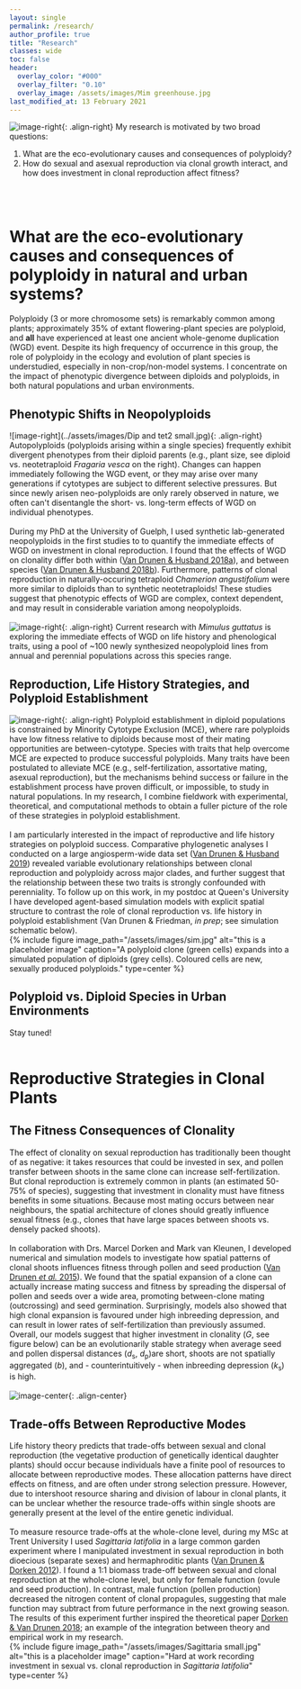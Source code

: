 ```yaml
---
layout: single
permalink: /research/
author_profile: true
title: "Research"
classes: wide
toc: false
header:
  overlay_color: "#000"
  overlay_filter: "0.10"
  overlay_image: /assets/images/Mim greenhouse.jpg
last_modified_at: 13 February 2021
---
```


![image-right](../assets/images/colchicinepic.jpg){: .align-right} My research is motivated by two broad questions:
1. What are the eco-evolutionary causes and consequences of polyploidy?  
2. How do sexual and asexual reproduction via clonal growth interact, and how does investment in clonal reproduction affect fitness?   
<br>
<br>

# What are the eco-evolutionary causes and consequences of polyploidy in natural and urban systems?

Polyploidy (3 or more chromosome sets) is remarkably common among plants; approximately 35% of extant flowering-plant species are polyploid, and __all__ have experienced at least one ancient whole-genome duplication (WGD) event. Despite its high frequency of occurrence in this group, the role of polyploidy in the ecology and evolution of plant species is understudied, especially in non-crop/non-model systems. I concentrate on the impact of phenotypic divergence between diploids and polyploids, in both natural populations and urban environments.

## Phenotypic Shifts in Neopolyploids

![image-right](../assets/images/Dip and tet2 small.jpg){: .align-right} Autopolyploids (polyploids arising within a single species) frequently exhibit divergent phenotypes from their diploid parents (e.g., plant size, see diploid vs. neotetraploid _Fragaria vesca_ on the right). Changes can happen immediately following the WGD event, or they may arise over many generations if cytotypes are subject to different selective pressures. But since newly arisen neo-polyploids are only rarely observed in nature, we often can't disentangle the short- vs. long-term effects of WGD on individual phenotypes. 
<br>
<br>
During my PhD at the University of Guelph, I used synthetic lab-generated neopolyploids in the first studies to to quantify the immediate effects of WGD on investment in clonal reproduction. I found that the effects of WGD on clonality differ both within ([Van Drunen & Husband 2018a](https://doi.org/10.1002/ajb2.1159 )), and between species ([Van Drunen & Husband 2018b](https://doi.org/10.1093/aob/mcy071)). Furthermore, patterns of clonal reproduction in naturally-occuring tetraploid _Chamerion angustifolium_ were more similar to diploids than to synthetic neotetraploids! These studies suggest that phenotypic effects of WGD are complex, context dependent, and may result in considerable variation among neopolyploids. 
<br>
<br>
![image-right](../assets/images/MimGrowout1.jpg){: .align-right} Current research with _Mimulus guttatus_ is exploring the immediate effects of WGD on life history and phenological traits, using a pool of ~100 newly synthesized neopolyploid lines from annual and perennial populations across this species range.

## Reproduction, Life History Strategies, and Polyploid Establishment

![image-right](../assets/images/LabellingFigs_sv20.5_sv40.9_mating.jpg){: .align-right} Polyploid establishment in diploid populations is constrained by Minority Cytotype Exclusion (MCE), where rare polyploids have low fitness relative to diploids because most of their mating opportunities are between-cytotype. Species with traits that help overcome MCE are expected to produce successful polyploids. Many traits have been postulated to alleviate MCE (e.g., self-fertilization, assortative mating, asexual reproduction), but the mechanisms behind success or failure in the establishment process have proven difficult, or impossible, to study in natural populations. In my research, I combine fieldwork with experimental, theoretical, and computational methods to obtain a fuller picture of the role of these strategies in polyploid establishment.
<br>
<br> 
I am particularly interested in the impact of reproductive and life history strategies on polyploid success. Comparative phylogenetic analyses I conducted on a large angiosperm-wide data set ([Van Drunen & Husband 2019](https://doi.org/10.1111/nph.15999)) revealed variable evolutionary relationships between clonal reproduction and polyploidy across major clades, and further suggest that the relationship between these two traits is strongly confounded with perenniality. To follow up on this work, in my postdoc at Queen's University I have developed agent-based simulation models with explicit spatial structure to contrast the role of clonal reproduction vs. life history in polyploid establishment (Van Drunen & Friedman, _in prep_; see simulation schematic below). 
<br>
{% include figure image_path="/assets/images/sim.jpg" alt="this is a placeholder image" caption="A polyploid clone (green cells) expands into a simulated population of diploids (grey cells). Coloured cells are new, sexually produced polyploids." type=center %}

## Polyploid vs. Diploid Species in Urban Environments
Stay tuned!
<br>
<br>

# Reproductive Strategies in Clonal Plants

## The Fitness Consequences of Clonality
The effect of clonality on sexual reproduction has traditionally been thought of as negative: it takes resources that could be invested in sex, and pollen transfer between shoots in the same clone can increase self-fertilization. But clonal reproduction is extremely common in plants (an estimated 50-75% of species), suggesting that investment in clonality must have fitness benefits in some situations. Because most mating occurs between near neighbours, the spatial architecture of clones should greatly influence sexual fitness (e.g., clones that have large spaces between shoots vs. densely packed shoots). 
<br>
<br>
In collaboration with Drs. Marcel Dorken and Mark van Kleunen, I developed numerical and simulation models to investigate how spatial patterns of clonal shoots influences fitness through pollen and seed production ([Van Drunen _et al._ 2015](https://doi.org/10.1073/pnas.1501720112)). We found that the spatial expansion of a clone can actually increase mating success and fitness by spreading the dispersal of pollen and seeds over a wide area, promoting between-clone mating (outcrossing) and seed germination. Surprisingly, models also showed that high clonal expansion is favoured under high inbreeding depression, and can result in lower rates of self-fertilization than previously assumed. Overall, our models suggest that higher investment in clonality (_G_, see figure below) can be an evolutionarily stable strategy when average seed and pollen dispersal distances (_d_<sub>s</sub>, _d_<sub>p</sub>)are short, shoots are not spatially aggregated (_b_), and - counterintuitively - when inbreeding depression (_k_<sub>s</sub>) is high.
<br>
<br>
![image-center](../assets/images/pnas.jpg){: .align-center}

## Trade-offs Between Reproductive Modes
Life history theory predicts that trade-offs between sexual and clonal reproduction (the vegetative production of genetically identical daughter plants) should occur because individuals have a finite pool of resources to allocate between reproductive modes. These allocation patterns have direct effects on fitness, and are often under strong selection pressure. However, due to intershoot resource sharing and division of labour in clonal plants, it can be unclear whether the resource trade-offs within single shoots are generally present at the level of the entire genetic individual. 
<br>
<br>
To measure resource trade-offs at the whole-clone level, during my MSc at Trent University I used _Sagittaria latifolia_ in a large common garden experiment where I manipulated investment in sexual reproduction in both dioecious (separate sexes) and hermaphroditic plants ([Van Drunen & Dorken 2012](https://doi.org/10.1111/j.1469-8137.2012.04260.x)). I found a 1:1 biomass trade-off between sexual and clonal reproduction at the whole-clone level, but only for female function (ovule and seed production). In contrast, male function (pollen production) decreased the nitrogen content of clonal propagules, suggesting that male function may subtract from future performance in the next growing season. The results of this experiment further inspired the theoretical paper [Dorken & Van Drunen 2018](https://doi.org/10.1111/jeb.13335); an example of the integration between theory and empirical work in my research. 
<br>
{% include figure image_path="/assets/images/Sagittaria small.jpg" alt="this is a placeholder image" caption="Hard at work recording investment in sexual vs. clonal reproduction in _Sagittaria latifolia_" type=center %}

